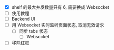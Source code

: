 - [x] shelf 的最大并发数量只有 6, 需要换成 Websocket
- [ ] 使用教程
- [ ] Backend UI
- [ ] 用 Websocket 实时监听页面状态, 取消无效请求
  - [ ] 同步 tabs 状态
    - [ ] Websocket
- [ ] 移除红框
